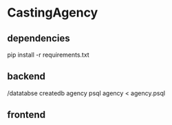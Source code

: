 # CastingAgency

dependencies
------------
pip install -r requirements.txt


backend
-------

/datatabse
createdb agency
psql agency < agency.psql


frontend
--------